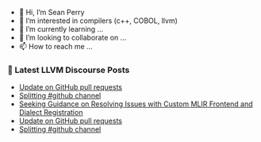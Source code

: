 - 👋 Hi, I’m Sean Perry
- 👀 I’m interested in compilers (c++, COBOL, llvm)
- 🌱 I’m currently learning ...
- 💞️ I’m looking to collaborate on ...
- 📫 How to reach me ...

<!---
s66perry/s66perry is a ✨ special ✨ repository because its `README.md` (this file) appears on your GitHub profile.
You can click the Preview link to take a look at your changes.
--->
### 📕 Latest LLVM Discourse Posts

<!-- DISCOURSE-LLVM:START -->
- [Update on GitHub pull requests](https://discourse.llvm.org/t/update-on-github-pull-requests/71540?page=6#post_120)
- [Splitting #github channel](https://discourse.llvm.org/t/splitting-github-channel/73346#post_5)
- [Seeking Guidance on Resolving Issues with Custom MLIR Frontend and Dialect Registration](https://discourse.llvm.org/t/seeking-guidance-on-resolving-issues-with-custom-mlir-frontend-and-dialect-registration/73347#post_1)
- [Update on GitHub pull requests](https://discourse.llvm.org/t/update-on-github-pull-requests/71540?page=6#post_119)
- [Splitting #github channel](https://discourse.llvm.org/t/splitting-github-channel/73346#post_4)
<!-- DISCOURSE-LLVM:END -->
